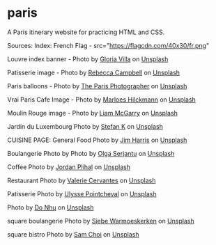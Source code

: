 # paris
A Paris itinerary website for practicing HTML and CSS.


Sources:
Index:
French Flag - src="https://flagcdn.com/40x30/fr.png"

Louvre index banner - Photo by <a href="https://unsplash.com/@villagloria?utm_content=creditCopyText&utm_medium=referral&utm_source=unsplash">Gloria Villa</a> on <a href="https://unsplash.com/photos/louvre-museum-france-GjYw5xyMI3w?utm_content=creditCopyText&utm_medium=referral&utm_source=unsplash">Unsplash</a>
      
Patisserie image - Photo by <a href="https://unsplash.com/@campbellcreates?utm_content=creditCopyText&utm_medium=referral&utm_source=unsplash">Rebecca Campbell</a> on <a href="https://unsplash.com/photos/assorted-cupcakes-on-glass-display-counter-wNGD6Qnb1xA?utm_content=creditCopyText&utm_medium=referral&utm_source=unsplash">Unsplash</a>

Paris balloons - Photo by <a href="https://unsplash.com/@theparisphotographer?utm_content=creditCopyText&utm_medium=referral&utm_source=unsplash">The Paris Photographer</a> on <a href="https://unsplash.com/photos/silhouette-of-man-jumping-on-air-with-balloons-V1BANGpdi0E?utm_content=creditCopyText&utm_medium=referral&utm_source=unsplash">Unsplash</a>
      
 Vrai Paris Cafe Image - Photo by <a href="https://unsplash.com/@marloeshilckmann?utm_content=creditCopyText&utm_medium=referral&utm_source=unsplash">Marloes Hilckmann</a> on <a href="https://unsplash.com/photos/a-city-street-with-a-bunch-of-people-walking-down-it-EUzxLX8p8IA?utm_content=creditCopyText&utm_medium=referral&utm_source=unsplash">Unsplash</a>

 Moulin Rouge image - Photo by <a href="https://unsplash.com/@liammcgarry?utm_content=creditCopyText&utm_medium=referral&utm_source=unsplash">Liam McGarry</a> on <a href="https://unsplash.com/photos/red-and-white-ferris-wheel-during-night-time-OuiWrOZISCU?utm_content=creditCopyText&utm_medium=referral&utm_source=unsplash">Unsplash</a>

 Jardin du Luxembourg Photo by <a href="https://unsplash.com/@stefankst?utm_content=creditCopyText&utm_medium=referral&utm_source=unsplash">Stefan K</a> on <a href="https://unsplash.com/photos/a-large-building-with-a-statue-in-front-of-it-lKBOR3DKyrA?utm_content=creditCopyText&utm_medium=referral&utm_source=unsplash">Unsplash</a>
      
      
CUISINE PAGE:
General Food Photo by <a href="https://unsplash.com/@jamesharris_photography?utm_content=creditCopyText&utm_medium=referral&utm_source=unsplash">Jim Harris</a> on <a href="https://unsplash.com/photos/bread-near-wine--otM7Ee0gys?utm_content=creditCopyText&utm_medium=referral&utm_source=unsplash">Unsplash</a>
      

Boulangerie Photo by Photo by <a href="https://unsplash.com/@olgaserjantu?utm_content=creditCopyText&utm_medium=referral&utm_source=unsplash">Olga Serjantu</a> on <a href="https://unsplash.com/photos/brown-bread-on-white-paper-l0GfoEPgQ8A?utm_content=creditCopyText&utm_medium=referral&utm_source=unsplash">Unsplash</a>
      

Coffee Photo by <a href="https://unsplash.com/@jordanplihal?utm_content=creditCopyText&utm_medium=referral&utm_source=unsplash">Jordan Plihal</a> on <a href="https://unsplash.com/photos/clear-glass-cup-beside-white-ceramic-plate-with-bread-bcUxBx6mIEs?utm_content=creditCopyText&utm_medium=referral&utm_source=unsplash">Unsplash</a>

Restaurant Photo by <a href="https://unsplash.com/@virgoval?utm_content=creditCopyText&utm_medium=referral&utm_source=unsplash">Valerie Cervantes</a> on <a href="https://unsplash.com/photos/a-group-of-people-standing-outside-of-a-pink-building-SkIBX8PIsOc?utm_content=creditCopyText&utm_medium=referral&utm_source=unsplash">Unsplash</a>
      

Patisserie Photo by <a href="https://unsplash.com/@ulysse_pcl?utm_content=creditCopyText&utm_medium=referral&utm_source=unsplash">Ulysse Pointcheval</a> on <a href="https://unsplash.com/photos/strawberry-and-blackberry-on-clear-glass-display-counter-1WmlAiYgnoI?utm_content=creditCopyText&utm_medium=referral&utm_source=unsplash">Unsplash</a>

Photo by <a href="https://unsplash.com/@donhu06?utm_content=creditCopyText&utm_medium=referral&utm_source=unsplash">Do Nhu</a> on <a href="https://unsplash.com/photos/man-in-white-dress-shirt-and-black-pants-standing-in-front-of-store--CC1HQ0O8YY?utm_content=creditCopyText&utm_medium=referral&utm_source=unsplash">Unsplash</a>
      
      
square boulangerie Photo by <a href="https://unsplash.com/@devetpan?utm_content=creditCopyText&utm_medium=referral&utm_source=unsplash">Siebe Warmoeskerken</a> on <a href="https://unsplash.com/photos/pantry-display-counter-R3iAcQxylmE?utm_content=creditCopyText&utm_medium=referral&utm_source=unsplash">Unsplash</a>

square bistro Photo by <a href="https://unsplash.com/@abrahamicjourney?utm_content=creditCopyText&utm_medium=referral&utm_source=unsplash">Sam Choi</a> on <a href="https://unsplash.com/photos/chez-francis-a-restaurant-in-paris-is-pictured-VCg-2IkkwKI?utm_content=creditCopyText&utm_medium=referral&utm_source=unsplash">Unsplash</a>
      